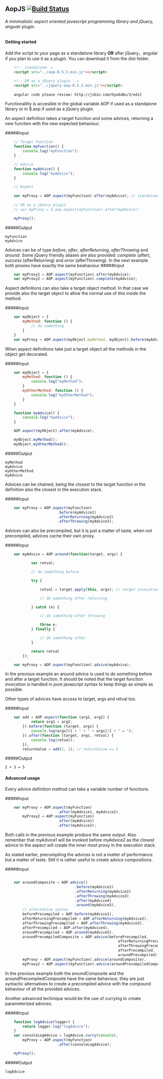 ## AopJS [![Build Status](https://travis-ci.org/greengerong/aopjs.png?branch=master)](https://travis-ci.org/greengerong/aopjs)

###### A minimalistic aspect oriented javascript programming library and jQuery, angualr plugin.

#### Getting started

Add the script to your page as a standalone library **OR** after jQuery，angular if you plan to use it as a plugin. You can download it from the dist folder.

```html
    <!-- standalone-->
    <script src="../aop-0.5.3.min.js"></script>

    <!-- OR as a jQuery plugin -->
    <script src="../jquery-aop-0.5.3.min.js"></script>
    
    angular code please review: http://jsbin.com/OyadaBu/3/edit
```

Functionallity is accesible in the global variable AOP if used as a standalone library or in $.aop if used as a jQuery plugin.

An aspect definition takes a target function and some advices, returning a new function with the new expected behaviour.

#####Input
```javascript
    // Target function
    function myFunction() {
        console.log("myFunction");
    }

    // Advice
    function myAdvice() {
        console.log("myAdvice");
    }

    // Aspect
    
    var myProxy = AOP.aspect(myFunction).after(myAdvice); // standalone
    
    // OR as a jQuery plugin
    // var myProxy = $.aop.aspect(myFunction).after(myAdvice);

    myProxy();
```
#####Output
```
myFunction
myAdvice
```

Advices can be of type *before*, *after*, *afterReturning*, *afterThrowing* and *around*. Some jQuery friendly aliases are also provided: *complete* (after), *success* (afterReturning) and *error* (afterThrowing). In the next example both proxies have exactly the same beahaviour
#####Input
```javascript
    var myProxy1 = AOP.aspect(myFunction).after(myAdvice);
    var myProxy2 = AOP.aspect(myFunction).complete(myAdvice);
```

Aspect definitions can also take a target object method. In that case we provide also the target object to allow the normal use of *this* inside the method.

#####Input
```javascript
    var myObject = {
        myMethod: function () {
            // do something
        }
    }
    var myProxy = AOP.aspect(myObject.myMethod, myObject).before(myAdvice);
```

When aspect definitions take just a target object all the methods in the object get decorated.

#####Input
```javascript
    var myObject = {
        myMethod: function () {
            console.log("myMethod");
        }
        myOtherMethod: function () {
            console.log("myOtherMethod");
        }
    }

    function myAdvice() {
        console.log("myAdvice");
    }

    AOP.aspect(myObject).after(myAdvice);

    myObject.myMethod();
    myObject.myOtherMethod();
```
#####Output
```
myMethod
myAdvice
myOtherMethod
myAdvice
```

Advices can be chained, being the closest to the target function in the definition  also the closest in the execution stack.

#####Input
```javascript
    var myProxy = AOP.aspect(myFunction)
                        .before(myAdvice1)
                        .afterReturning(myAdvice2)
                        .afterThrowing(myAdvice3);
```

Advices can also be precompiled, but it is just a matter of taste, when not precompiled, advices cache their own proxy.

#####Input
```javascript    
    var myAdvice = AOP.around(function(target, args) {

            var retval;

            // do something before

            try {

                retval = target.apply(this, args); // target invocation

                // do something after returning

            } catch (e) {

                // do something after throwing

                throw e;
            } finally {

                // do something after
            }

            return retval
        });

    var myProxy = AOP.aspect(myFunction).advice(myAdvice);
```

In the previous example an around advice is used to do something before and after a target function. It should be noted that the target function invocation is handled in pure javascript syntax to keep things as simple as possible.

Other types of advices have access to target, args and retval too.

#####Input
```javascript
    var add = AOP.aspect(function (arg1, arg2) {
            return arg1 + arg2;
        }).before(function (target, args) {
            console.log(args[0] + " + " + args[1] + " = ");
        }).after(function (target, args, retval) {
            console.log(retval);
        }),
        returnValue = add(2, 3); // returnValue == 5
```
#####Output
```
2 + 3 = 5
```

#### Advanced usage

Every advice definition method can take a variable number of functions.

#####Input
```javascript
    var myProxy = AOP.aspect(myFunction)
                        .after(myAdvice1, myAdvice2),
        myProxy2 = AOP.aspect(myFunction)
                        .after(myAdvice1)
                        .after(myAdvice2);
```

Both calls in the previous example produce the same output. Also remember that myAdvice1 will be invoked before myAdvice2 as the closest advice to the aspect will create the inner most proxy in the execution stack. 

As stated earlier, precompiling the advices is not a matter of performance but a matter of taste. Still it is rather useful to create advice compositions.

#####Input
```javascript

    var aroundComposite = AOP.advice()
                                .before(myAdvice1)
                                .afterReturning(myAdvice2)
                                .afterThrowing(myAdvice3)
                                .after(myAdvice4)
                                .around(myAdvice5),
        // alternative syntax                        
        beforePrecompiled = AOP.before(myAdvice1),
        afterReturningPrecompiled = AOP.afterReturning(myAdvice2),
        afterThrowingPrecompiled = AOP.afterThrowing(myAdvice3),
        afterPrecompiled = AOP.after(myAdvice4),
        aroundPrecompiled = AOP.around(myAdvice5),
        aroundPrecompiledComposite = AOP.advice(beforePrecompiled,
                                                    afterReturningPrecompiled,
                                                    afterThrowingPrecompiled,
                                                    afterPrecompiled,
                                                    aroundPrecompiled),
        myProxy = AOP.aspect(myFunction).advice(aroundComposite),
        myProxy2 = AOP.aspect(myFunction).advice(aroundPrecompiledComposite);
```

In the previous example both the aroundComposite and the aroundPrecompiledComposite have the same behaviour, they are just syntactic alternatives to create a precompiled advice with the compound behaviour of all the provided advices.

Another advanced technique would be the use of currying to create parameterized advices.

#####Input
```javascript
    function logAdvice(logger) {
        return logger.log("logAdvice");
    }
    var consoleLogAdvice = logAdvice.curry(console),
        myProxy = AOP.aspect(myFunction)
                        .after(consoleLogAdvice);

    myProxy();
```
#####Output
```
logAdvice
```
